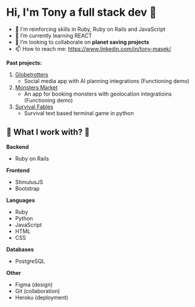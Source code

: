 # Hi, I'm Tony a full stack dev 👋

- 🦾 I'm reinforcing skills in Ruby, Ruby on Rails and JavaScript
- 🌱 I’m currently learning REACT
- 👯 I’m looking to collaborate on **planet saving projects**
- 📫 How to reach me: https://www.linkedin.com/in/tony-masek/

**Past projects:**
  1. [Globetrotters](https://github.com/TheCodeSommelier/globetrotters)
      - Social media app with AI planning integrations (Functioning demo)
  1. [Monsters Market](https://github.com/s777yab/monsters-market)
      - An app for booking monsters with geolocation integratioins (Functioning demo)
  1. [Survival Fables](https://github.com/TheCodeSommelier/Survival-Fables)
       - Survival text based terminal game in python

## 📗 What I work with? 📗
**Backend**
  - Ruby on Rails
    
**Frontend**
  - StimulusJS
  - Bootstrap

**Languages**
  - Ruby
  - Python
  - JavaScript
  - HTML
  - CSS

**Databases**
  - PostgreSQL

**Other**
  - Figma (design)
  - Git (collaboration)
  - Heroku (deployment)
